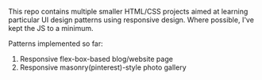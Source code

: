 This repo contains multiple smaller HTML/CSS projects aimed at learning particular UI design patterns using responsive design. Where possible, I've kept the JS to a minimum. 

Patterns implemented so far:
1. Responsive flex-box-based blog/website page
2. Responsive masonry(pinterest)-style photo gallery